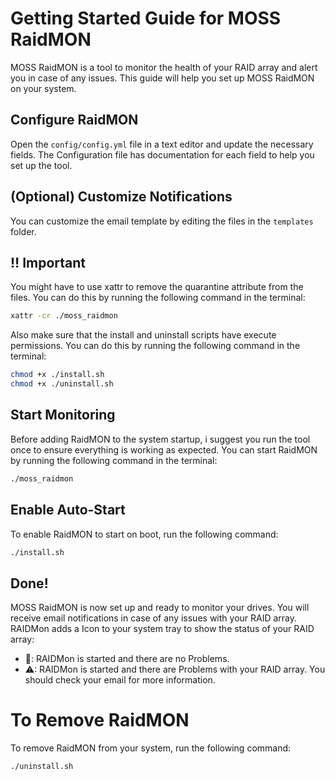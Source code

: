 # Getting Started Guide for MOSS RaidMON

MOSS RaidMON is a tool to monitor the health of your RAID array and alert you in case of any issues. This guide will help you set up MOSS RaidMON on your system.

## Configure RaidMON
Open the `config/config.yml` file in a text editor and update the necessary fields. The Configuration file has documentation for each field to help you set up the tool.

## (Optional) Customize Notifications
You can customize the email template by editing the files in the `templates` folder. 

## ‼️ Important
You might have to use xattr to remove the quarantine attribute from the files. You can do this by running the following command in the terminal:

```bash
xattr -cr ./moss_raidmon
```

Also make sure that the install and uninstall scripts have execute permissions. You can do this by running the following command in the terminal:

```bash
chmod +x ./install.sh
chmod +x ./uninstall.sh
```

## Start Monitoring
Before adding RaidMON to the system startup, i suggest you run the tool once to ensure everything is working as expected. You can start RaidMON by running the following command in the terminal:

```bash
./moss_raidmon
```

## Enable Auto-Start
To enable RaidMON to start on boot, run the following command:

```bash
./install.sh
```

## Done!
MOSS RaidMON is now set up and ready to monitor your drives. You will receive email notifications in case of any issues with your RAID array. RAIDMon adds a Icon to your system tray to show the status of your RAID array:
- 💾: RAIDMon is started and there are no Problems.
- ⚠: RAIDMon is started and there are Problems with your RAID array. You should check your email for more information.

# To Remove RaidMON
To remove RaidMON from your system, run the following command:
```bash
./uninstall.sh
```